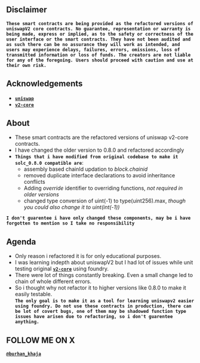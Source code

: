 ## Disclaimer
**`These smart contracts are being provided as the refactored versions of uniswapV2 core contracts. No guarantee, representation or warranty is being made, express or implied, as to the safety or correctness of the user interface or the smart contracts. They have not been audited and as such there can be no assurance they will work as intended, and users may experience delays, failures, errors, omissions, loss of transmitted information or loss of funds. The creators are not liable for any of the foregoing. Users should proceed with caution and use at their own risk.`**

## Acknowledgements
- [**`uniswap`**](https://github.com/Uniswap) 
- [**`v2-core`**](https://github.com/Uniswap/v2-core/tree/master/contracts)


## About

- These smart contracts are the refactored versions of uniswap v2-core contracts.
- I have changed the older version to 0.8.0 and refactored accordingly
- **`Things that i have modified from original codebase to make it solc_0.8.0 compatible are`**:
  - assembly based chainId updation to *block.chainid*
  - removed duplicate interface declarations to avoid inheritance conflicts
  - Adding *override* identifier to overriding functions, *not required in older versions*
  - changed type conversion of uint(-1) to type(uint256).max, *though you could also change it to uint(int(-1))* <br>

  
**`I don't guarentee i have only changed these components, may be i have forgotten to mention so I take no responsibility`**


## Agenda
- Only reason i refactored it is for only educational purposes.
- I was learning indepth about uniswapV2 but I had lot of issues while unit testing original [**`v2-core`**](https://github.com/Uniswap/v2-core/tree/master/contracts) using foundry.
- There were lot of things constantly breaking. Even a small change led to chain of whole different errors.
- So i thought why not refactor it to higher versions like 0.8.0 to make it easily testable. <br>
**`The only goal is to make it as a tool for learning uniswapv2 easier using foundry. Do not use these contracts in production, there can be lot of covert bugs, one of them may be shadowed function type issues have arisen due to refactoring, so i don't guarentee anything.`**

## FOLLOW ME ON X
[**`@burhan_khaja`**](https://twitter.com/burhan_khaja)


